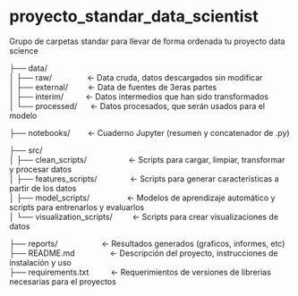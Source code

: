# proyecto_standar_data_scientist

Grupo de carpetas standar para llevar de forma ordenada tu proyecto data science  

├── data/  
│   ├── raw/&nbsp;&nbsp;&nbsp;&nbsp;&nbsp;&nbsp;&nbsp;&nbsp;&nbsp;&nbsp;&nbsp;&nbsp;&nbsp;&nbsp;&nbsp;&nbsp;<- Data cruda, datos descargados sin modificar  
│   ├── external/&nbsp;&nbsp;&nbsp;&nbsp;&nbsp;&nbsp;&nbsp;&nbsp;&nbsp;<- Data de fuentes de 3eras partes  
│   ├── interim/&nbsp;&nbsp;&nbsp;&nbsp;&nbsp;&nbsp;&nbsp;&nbsp;&nbsp;&nbsp;<- Datos intermedios que han sido transformados  
│   └── processed/&nbsp;&nbsp;&nbsp;&nbsp;&nbsp;&nbsp;<- Datos procesados, que serán usados para el modelo  

├── notebooks/&nbsp;&nbsp;&nbsp;&nbsp;&nbsp;&nbsp;&nbsp;&nbsp;<- Cuaderno Jupyter (resumen y concatenador de .py)  

├── src/  
│   ├── clean_scripts/&nbsp;&nbsp;&nbsp;&nbsp;&nbsp;&nbsp;&nbsp;&nbsp;&nbsp;&nbsp;&nbsp;&nbsp;&nbsp;&nbsp;&nbsp;&nbsp;&nbsp;&nbsp;&nbsp;<- Scripts para cargar, limpiar, transformar y procesar datos  
│   ├── features_scripts/&nbsp;&nbsp;&nbsp;&nbsp;&nbsp;&nbsp;&nbsp;&nbsp;&nbsp;&nbsp;&nbsp;&nbsp;&nbsp;&nbsp;&nbsp;<- Scripts para generar características a partir de los datos  
│   ├── model_scripts/&nbsp;&nbsp;&nbsp;&nbsp;&nbsp;&nbsp;&nbsp;&nbsp;&nbsp;&nbsp;&nbsp;&nbsp;&nbsp;&nbsp;&nbsp;&nbsp;&nbsp;<- Modelos de aprendizaje automático y scripts para entrenarlos y evaluarlos  
│   └── visualization_scripts/&nbsp;&nbsp;&nbsp;&nbsp;&nbsp;&nbsp;&nbsp;&nbsp;&nbsp;<- Scripts para crear visualizaciones de datos  

├── reports/&nbsp;&nbsp;&nbsp;&nbsp;&nbsp;&nbsp;&nbsp;&nbsp;&nbsp;&nbsp;&nbsp;&nbsp;&nbsp;&nbsp;&nbsp;&nbsp;&nbsp;&nbsp;&nbsp;&nbsp;<- Resultados generados (graficos, informes, etc)  
├── README.md&nbsp;&nbsp;&nbsp;&nbsp;&nbsp;&nbsp;&nbsp;&nbsp;&nbsp;&nbsp;&nbsp;&nbsp;&nbsp;&nbsp;&nbsp;&nbsp;<- Descripción del proyecto, instrucciones de instalación y uso  
├── requirements.txt&nbsp;&nbsp;&nbsp;&nbsp;&nbsp;&nbsp;&nbsp;&nbsp;&nbsp;&nbsp;<- Requerimientos de versiones de librerias necesarias para el proyectos  


